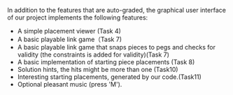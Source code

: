 In addition to the features that are auto-graded, the graphical user interface
of our project implements the following features:

 - A simple placement viewer (Task 4)
 - A basic playable link game（Task 7)
 - A basic playable link game that snaps pieces to pegs and checks for validity (the constraints is added for validity)(Task 7)
 - A basic implementation  of starting piece placements (Task 8)
 - Solution hints, the hits might be more than one (Task10)
 - Interesting starting placements, generated by our code.(Task11)
 - Optional pleasant music (press 'M').



